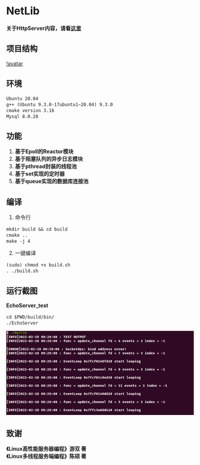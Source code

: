 # NetLib

<b>关于HttpServer内容，请看[这里](https://github.com/WDXC/TakeAway)</b>

## 项目结构

[!avatar](./Asset/Netlib.png)

## 环境
```
Ubuntu 20.04
g++ (Ubuntu 9.3.0-17ubuntu1~20.04) 9.3.0
cmake version 3.16
Mysql 8.0.28
```

## 功能
1. <b>基于Epoll的Reactor模块</b>  
2. <b>基于阻塞队列的异步日志模块</b>  
3. <b>基于pthread封装的线程池</b>  
4. <b>基于set实现的定时器</b>
5. <b>基于queue实现的数据库连接池</b>

##  编译
1. 命令行

```
mkdir build && cd build
cmake ..
make -j 4
```

2. 一键编译

```
(sudo) chmod +x build.sh
. ./build.sh
```

## 运行截图
<b>EchoServer_test</b>

```
cd $PWD/build/bin/
./EchoServer
```

![avatar](./Asset/Echo_res.png)  


## 致谢
<b>《Linux高性能服务器编程》游双 著</b>  
<b>《Linux多线程服务端编程》陈硕 著</b>  

